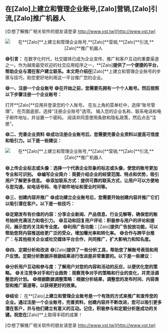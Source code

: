 ## **在**[Zalo]**上建立和管理企业账号,**[Zalo]**营销,**[Zalo]**引流,**[Zalo]**推广机器人**

[😍想了解推广相关软件的朋友请登录 http://www.vst.tw](http://www.vst.tw)

 <center><img src="https://vst.tw/MP4/tuiguang/png/8.png" alt="在**[Zalo]**上建立和管理企业账号,**[Zalo]**营销,**[Zalo]**引流,**[Zalo]**推广机器人"></center>

**😄引言：**
在数字化时代，社交媒体已成为企业宣传、推广和客户互动的重要渠道之一。作为越南最受欢迎的社交应用程序之一，**[Zalo]**提供了一个便捷的平台，帮助企业与潜在客户建立联系。本文将介绍在**[Zalo]**上建立和管理企业账号的步骤与技巧，助您更好地利用这一平台推广您的企业。

**😄一、注册一个企业账号**
**😄在开始之前，您需要先拥有一个个人账号。然后按照以下步骤注册一个企业账号：**

打开**[Zalo]**应用并登录您的个人账号。
在左上角的菜单栏中，选择“账号管理”。
在页面底部，选择“注册企业账号”选项。
输入您的企业名称、联系电话和电子邮件地址，并设置一个密码。
阅读并同意使用条款和隐私政策，然后点击“注册”。

**😄二、完善企业资料**
**😄成功注册企业账号后，您需要完善企业资料以提高可信度和吸引力。以下是一些建议：**

 <center><img src="https://vst.tw/MP4/tuiguang/png/3.png" alt="在**[Zalo]**上建立和管理企业账号,**[Zalo]**营销,**[Zalo]**引流,**[Zalo]**推广机器人"></center>

**😄上传企业标志或头像：选择一个代表企业形象的标志或头像，使您的账号更加专业和可识别。**
**😄编写企业简介：简要介绍企业的经营范围、特点和优势，吸引用户了解更多信息。**
**😄添加联系方式：提供可靠的联系方式，让用户可以方便地与您沟通，如电话号码、电子邮件地址和营业时间等。**

**😄三、创建内容并推广**
**😄成功建立企业账号后，您需要开始创建内容并推广它们以吸引潜在客户。以下是一些技巧：**

**😄定期发布有价值的内容：分享企业新闻、产品信息、行业见解等，确保您的账号始终充满活力和吸引力。**
**😄互动和回复用户评论：积极参与用户的评论和提问，展示您的关注和专业度。**
**😄利用广告功能：**[Zalo]**提供广告投放功能，可以帮助您将内容推送给更广泛的受众，增加曝光率和转化率。**
**😄合作与跨平台推广：与其他相关企业或社交媒体平台合作，共同推广，扩大影响力和知名度。**

**😄四、定期分析和改进**
**😄**[Zalo]**提供了一些分析工具，帮助您了解账号表现和用户反馈。定期分析数据并根据结果进行改进是非常重要的。以下是一些建议：**

**😄分析用户互动和参与度：了解用户对您的内容和活动的反应，以便优化您的策略。**
**😄关注竞争对手和行业趋势：观察竞争对手的策略和行业的变化，并灵活调整您的计划。**
**😄根据数据调整策略：根据分析结果，调整您的发布时间、内容类型和推广渠道等，以获得更好的效果。**

**😄结论：**
在**[Zalo]**上建立和管理企业账号是一个有效的方式来推广和宣传您的企业。通过注册一个企业账号，完善资料，创建内容并不断改进，您可以吸引更多潜在客户，并与他们建立有意义的互动。记住，积极参与和定期分析是成功的关键。祝您在**[Zalo]**上取得丰硕的成果！

[😍想了解推广相关软件的朋友请登录 http://www.vst.tw](http://www.vst.tw)




